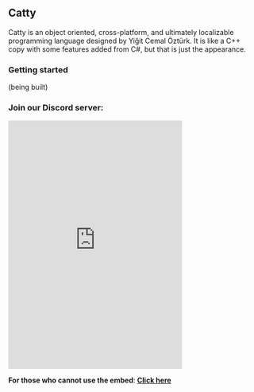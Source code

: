 ## Catty

Catty is an object oriented, cross-platform, and ultimately localizable programming language designed by Yiğit Cemal Öztürk. It is like a C++ copy with some features added from C#, but that is just the appearance.

### Getting started
(being built)

### Join our Discord server:
<iframe src="https://canary.discord.com/widget?id=809302664914796546&theme=dark" width="350" height="500" allowtransparency="true" frameborder="0" sandbox="allow-popups allow-popups-to-escape-sandbox allow-same-origin allow-scripts"></iframe>


**For those who cannot use the embed**: [**Click here**](https://discord.gg/ypcMSagbtv)
